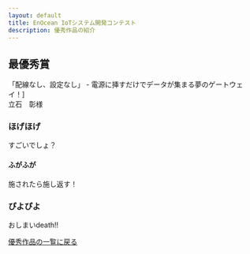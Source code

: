 ```yaml
---
layout: default
title: EnOcean IoTシステム開発コンテスト
description: 優秀作品の紹介
---
```


## 最優秀賞
「配線なし、設定なし」 - 電源に挿すだけでデータが集まる夢のゲートウェイ！]<br>
立石　彰様

<!-- この行以降を自由に編集してください！ -->

### ほげほげ

すごいでしょ？

#### ふがふが

施されたら施し返す！

### ぴよぴよ

おしまいdeath!!


<!-- 以下の行は残してください！ -->
[優秀作品の一覧に戻る](index)
